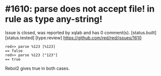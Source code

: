 
#1610: parse does not accept file! in rule  as type any-string!
================================================================================
Issue is closed, was reported by xqlab and has 0 comment(s).
[status.built] [status.tested] [type.review]
<https://github.com/red/red/issues/1610>

```
red>> parse %123 [%123]
== false  
red>> parse %123 ["123"]
== true 
```

Rebol2 gives true in both cases.



